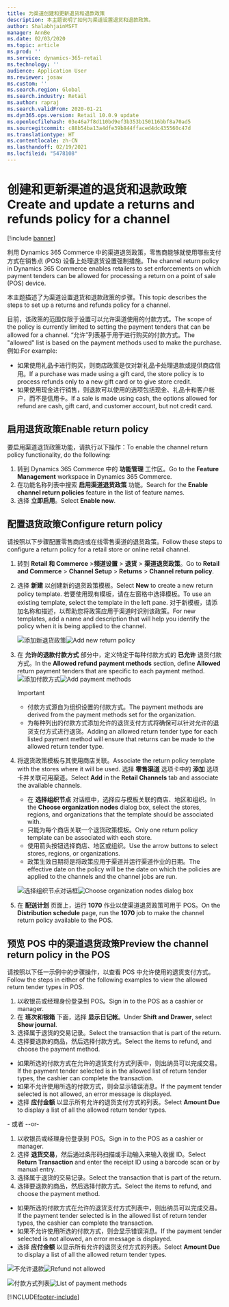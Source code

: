 ```yaml
---
title: 为渠道创建和更新退货和退款政策
description: 本主题说明了如何为渠道设置退货和退款政策。
author: ShalabhjainMSFT
manager: AnnBe
ms.date: 02/03/2020
ms.topic: article
ms.prod: ''
ms.service: dynamics-365-retail
ms.technology: ''
audience: Application User
ms.reviewer: josaw
ms.custom: ''
ms.search.region: Global
ms.search.industry: Retail
ms.author: rapraj
ms.search.validFrom: 2020-01-21
ms.dyn365.ops.version: Retail 10.0.9 update
ms.openlocfilehash: 03e46a7f8d110bd9ef3b353b150116bbf8a70ad5
ms.sourcegitcommit: c88b54ba13a4dfe39b844ffaced4dc435560c47d
ms.translationtype: HT
ms.contentlocale: zh-CN
ms.lasthandoff: 02/19/2021
ms.locfileid: "5478108"
---
```

# <a name="create-and-update-a-returns-and-refunds-policy-for-a-channel"></a><span data-ttu-id="a1850-103">创建和更新渠道的退货和退款政策</span><span class="sxs-lookup"><span data-stu-id="a1850-103">Create and update a returns and refunds policy for a channel</span></span>

[!include [banner](includes/banner.md)]

<span data-ttu-id="a1850-104">利用 Dynamics 365 Commerce 中的渠道退货政策，零售商能够就使用哪些支付方式在销售点 (POS) 设备上处理退货设置强制措施。</span><span class="sxs-lookup"><span data-stu-id="a1850-104">The channel return policy in Dynamics 365 Commerce enables retailers to set enforcements on which payment tenders can be allowed for processing a return on a point of sale (POS) device.</span></span>  

<span data-ttu-id="a1850-105">本主题描述了为渠道设置退货和退款政策的步骤。</span><span class="sxs-lookup"><span data-stu-id="a1850-105">This topic describes the steps to set up a returns and refunds policy for a channel.</span></span>

<span data-ttu-id="a1850-106">目前，该政策的范围仅限于设置可以允许渠道使用的付款方式。</span><span class="sxs-lookup"><span data-stu-id="a1850-106">The scope of the policy is currently limited to setting the payment tenders that can be allowed for a channel.</span></span> <span data-ttu-id="a1850-107">“允许”列表基于用于进行购买的付款方式。</span><span class="sxs-lookup"><span data-stu-id="a1850-107">The "allowed" list is based on the payment methods used to make the purchase.</span></span> <span data-ttu-id="a1850-108">例如:</span><span class="sxs-lookup"><span data-stu-id="a1850-108">For example:</span></span>

- <span data-ttu-id="a1850-109">如果使用礼品卡进行购买，则商店政策是仅对新礼品卡处理退款或提供商店信用。</span><span class="sxs-lookup"><span data-stu-id="a1850-109">If a purchase was made using a gift card, the store policy is to process refunds only to a new gift card or to give store credit.</span></span> 
- <span data-ttu-id="a1850-110">如果使用现金进行销售，则退款可以使用的选项包括现金、礼品卡和客户帐户，而不是信用卡。</span><span class="sxs-lookup"><span data-stu-id="a1850-110">If a sale is made using cash, the options allowed for refund are cash, gift card, and customer account, but not credit card.</span></span> 


## <a name="enable-return-policy"></a><span data-ttu-id="a1850-111">启用退货政策</span><span class="sxs-lookup"><span data-stu-id="a1850-111">Enable return policy</span></span>

<span data-ttu-id="a1850-112">要启用渠道退货政策功能，请执行以下操作：</span><span class="sxs-lookup"><span data-stu-id="a1850-112">To enable the channel return policy functionality, do the following:</span></span>

1. <span data-ttu-id="a1850-113">转到 Dynamics 365 Commerce 中的 **功能管理** 工作区。</span><span class="sxs-lookup"><span data-stu-id="a1850-113">Go to the **Feature Management** workspace in Dynamics 365 Commerce.</span></span>
2. <span data-ttu-id="a1850-114">在功能名称列表中搜索 **启用渠道退货政策** 功能。</span><span class="sxs-lookup"><span data-stu-id="a1850-114">Search for the **Enable channel return policies** feature in the list of feature names.</span></span>
3. <span data-ttu-id="a1850-115">选择 **立即启用**。</span><span class="sxs-lookup"><span data-stu-id="a1850-115">Select **Enable now**.</span></span> 

## <a name="configure-return-policy"></a><span data-ttu-id="a1850-116">配置退货政策</span><span class="sxs-lookup"><span data-stu-id="a1850-116">Configure return policy</span></span>

<span data-ttu-id="a1850-117">请按照以下步骤配置零售商店或在线零售渠道的退货政策。</span><span class="sxs-lookup"><span data-stu-id="a1850-117">Follow these steps to configure a return policy for a retail store or online retail channel.</span></span>

1. <span data-ttu-id="a1850-118">转到 **Retail 和 Commerce** \>**频道设置** \> **退货** \> **渠道退货政策**。</span><span class="sxs-lookup"><span data-stu-id="a1850-118">Go to **Retail and Commerce** \> **Channel Setup** \> **Returns** \> **Channel return policy**.</span></span>

2. <span data-ttu-id="a1850-119">选择 **新建** 以创建新的退货政策模板。</span><span class="sxs-lookup"><span data-stu-id="a1850-119">Select **New** to create a new return policy template.</span></span> <span data-ttu-id="a1850-120">若要使用现有模板，请在左窗格中选择模板。</span><span class="sxs-lookup"><span data-stu-id="a1850-120">To use an existing template, select the template in the left pane.</span></span> <span data-ttu-id="a1850-121">对于新模板，请添加名称和描述，以帮助您将政策应用于渠道时识别该政策。</span><span class="sxs-lookup"><span data-stu-id="a1850-121">For new templates, add a name and description that will help you identify the policy when it is being applied to the channel.</span></span>

   <span data-ttu-id="a1850-122">![添加新退货政策](media/Return-policy-page1.png "添加新退货政策")</span><span class="sxs-lookup"><span data-stu-id="a1850-122">![Add new return policy](media/Return-policy-page1.png "Add new return rolicy")</span></span>
     
   
3. <span data-ttu-id="a1850-123">在 **允许的退款付款方式** 部分中，定义特定于每种付款方式的 **已允许** 退货付款方式。</span><span class="sxs-lookup"><span data-stu-id="a1850-123">In the **Allowed refund payment methods** section, define **Allowed** return payment tenders that are specific to each payment method.</span></span>
   <span data-ttu-id="a1850-124">![添加付款方式](media/Return-policy-page2.PNG "设置每种付款类型允许的付款方式")</span><span class="sxs-lookup"><span data-stu-id="a1850-124">![Add payment methods](media/Return-policy-page2.PNG "Set allowed payment methods per payment type")</span></span>
   
    > [!IMPORTANT]
    > - <span data-ttu-id="a1850-125">付款方式源自为组织设置的付款方式。</span><span class="sxs-lookup"><span data-stu-id="a1850-125">The payment methods are derived from the payment methods set for the organization.</span></span>
    > - <span data-ttu-id="a1850-126">为每种列出的付款方式添加允许的退货支付方式将确保可以针对允许的退货支付方式进行退货。</span><span class="sxs-lookup"><span data-stu-id="a1850-126">Adding an allowed return tender type for each listed payment method will ensure that returns can be made to the allowed return tender type.</span></span>
    
4. <span data-ttu-id="a1850-127">将退货政策模板与其使用商店关联。</span><span class="sxs-lookup"><span data-stu-id="a1850-127">Associate the return policy template with the stores where it will be used.</span></span> <span data-ttu-id="a1850-128">选择 **零售渠道** 选项卡中的 **添加** 选项卡并关联可用渠道。</span><span class="sxs-lookup"><span data-stu-id="a1850-128">Select **Add** in the **Retail Channels** tab and associate the available channels.</span></span> 

    - <span data-ttu-id="a1850-129">在 **选择组织节点** 对话框中，选择应与模板关联的商店、地区和组织。</span><span class="sxs-lookup"><span data-stu-id="a1850-129">In the **Choose organization nodes** dialog box, select the stores, regions, and organizations that the template should be associated with.</span></span>
    - <span data-ttu-id="a1850-130">只能为每个商店关联一个退货政策模板。</span><span class="sxs-lookup"><span data-stu-id="a1850-130">Only one return policy template can be associated with each store.</span></span>
    - <span data-ttu-id="a1850-131">使用箭头按钮选择商店、地区或组织。</span><span class="sxs-lookup"><span data-stu-id="a1850-131">Use the arrow buttons to select stores, regions, or organizations.</span></span>
    - <span data-ttu-id="a1850-132">政策生效日期将是将政策应用于渠道并运行渠道作业的日期。</span><span class="sxs-lookup"><span data-stu-id="a1850-132">The effective date on the policy will be the date on which the policies are applied to the channels and the channel jobs are run.</span></span> 

    <span data-ttu-id="a1850-133">![选择组织节点对话框](media/Return-policy-page3.PNG "选择组织节点对话框")</span><span class="sxs-lookup"><span data-stu-id="a1850-133">![Choose organization nodes dialog box](media/Return-policy-page3.PNG "Choose organization nodes dialog box")</span></span>

5. <span data-ttu-id="a1850-134">在 **配送计划** 页面上，运行 **1070** 作业以使渠道退货政策可用于 POS。</span><span class="sxs-lookup"><span data-stu-id="a1850-134">On the **Distribution schedule** page, run the **1070** job to make the channel return policy available to the POS.</span></span>

## <a name="preview-the-channel-return-policy-in-the-pos"></a><span data-ttu-id="a1850-135">预览 POS 中的渠道退货政策</span><span class="sxs-lookup"><span data-stu-id="a1850-135">Preview the channel return policy in the POS</span></span>

<span data-ttu-id="a1850-136">请按照以下任一示例中的步骤操作，以查看 POS 中允许使用的退货支付方式。</span><span class="sxs-lookup"><span data-stu-id="a1850-136">Follow the steps in either of the following examples to view the allowed return tender types in POS.</span></span>

1. <span data-ttu-id="a1850-137">以收银员或经理身份登录到 POS。</span><span class="sxs-lookup"><span data-stu-id="a1850-137">Sign in to the POS as a cashier or manager.</span></span>
2. <span data-ttu-id="a1850-138">在 **班次和银箱** 下面，选择 **显示日记帐**。</span><span class="sxs-lookup"><span data-stu-id="a1850-138">Under **Shift and Drawer**, select **Show journal**.</span></span>
3. <span data-ttu-id="a1850-139">选择属于退货的交易记录。</span><span class="sxs-lookup"><span data-stu-id="a1850-139">Select the transaction that is part of the return.</span></span> 
4. <span data-ttu-id="a1850-140">选择要退款的商品，然后选择付款方式。</span><span class="sxs-lookup"><span data-stu-id="a1850-140">Select the items to refund, and choose the payment method.</span></span>  
- <span data-ttu-id="a1850-141">如果所选的付款方式在允许的退货支付方式列表中，则出纳员可以完成交易。</span><span class="sxs-lookup"><span data-stu-id="a1850-141">If the payment tender selected is in the allowed list of return tender types, the cashier can complete the transaction.</span></span>
- <span data-ttu-id="a1850-142">如果不允许使用所选的付款方式，则会显示错误消息。</span><span class="sxs-lookup"><span data-stu-id="a1850-142">If the payment tender selected is not allowed, an error message is displayed.</span></span>
- <span data-ttu-id="a1850-143">选择 **应付金额** 以显示所有允许的退货支付方式的列表。</span><span class="sxs-lookup"><span data-stu-id="a1850-143">Select **Amount Due** to display a list of all the allowed return tender types.</span></span>

<span data-ttu-id="a1850-144">- 或者 -</span><span class="sxs-lookup"><span data-stu-id="a1850-144">-or-</span></span>

1. <span data-ttu-id="a1850-145">以收银员或经理身份登录到 POS。</span><span class="sxs-lookup"><span data-stu-id="a1850-145">Sign in to the POS as a cashier or manager.</span></span>
2. <span data-ttu-id="a1850-146">选择 **退货交易**，然后通过条形码扫描或手动输入来输入收据 ID。</span><span class="sxs-lookup"><span data-stu-id="a1850-146">Select **Return Transaction** and enter the receipt ID using a barcode scan or by manual entry.</span></span> 
3. <span data-ttu-id="a1850-147">选择属于退货的交易记录。</span><span class="sxs-lookup"><span data-stu-id="a1850-147">Select the transaction that is part of the return.</span></span> 
4. <span data-ttu-id="a1850-148">选择要退款的商品，然后选择付款方式。</span><span class="sxs-lookup"><span data-stu-id="a1850-148">Select the items to refund, and choose the payment method.</span></span>  
- <span data-ttu-id="a1850-149">如果所选的付款方式在允许的退货支付方式列表中，则出纳员可以完成交易。</span><span class="sxs-lookup"><span data-stu-id="a1850-149">If the payment tender selected is in the allowed list of return tender types, the cashier can complete the transaction.</span></span>
- <span data-ttu-id="a1850-150">如果不允许使用所选的付款方式，则会显示错误消息。</span><span class="sxs-lookup"><span data-stu-id="a1850-150">If the payment tender selected is not allowed, an error message is displayed.</span></span>
- <span data-ttu-id="a1850-151">选择 **应付金额** 以显示所有允许的退货支付方式的列表。</span><span class="sxs-lookup"><span data-stu-id="a1850-151">Select **Amount Due** to display a list of all the allowed return tender types.</span></span>

<span data-ttu-id="a1850-152">![不允许退款](media/Return-policy-page6.png "不允许的退款类型")</span><span class="sxs-lookup"><span data-stu-id="a1850-152">![Refund not allowed](media/Return-policy-page6.png "Refund type not allowed")</span></span>



<span data-ttu-id="a1850-153">![付款方式列表](media/Return-policy-page5.PNG "允许的退款类型")</span><span class="sxs-lookup"><span data-stu-id="a1850-153">![List of payment methods](media/Return-policy-page5.PNG "Refund types allowed")</span></span>


[!INCLUDE[footer-include](../includes/footer-banner.md)]
